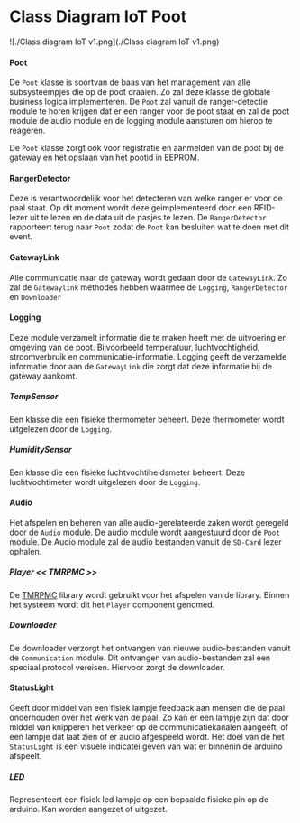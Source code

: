 # Class Diagram IoT Poot

![./Class diagram IoT v1.png](./Class diagram IoT v1.png)

#### Poot
De `Poot` klasse is soortvan de baas van het management van alle subsysteempjes die op de poot draaien. Zo zal deze klasse de globale business logica implementeren. De `Poot` zal vanuit de ranger-detectie module te horen krijgen dat er een ranger voor de poot staat en zal de poot module de audio module en de logging module aansturen om hierop te reageren.

De `Poot` klasse zorgt ook voor registratie en aanmelden van de poot bij de gateway en het opslaan van het pootid in EEPROM.

#### RangerDetector
Deze is verantwoordelijk voor het detecteren van welke ranger er voor de paal staat. Op dit moment wordt deze geimplementeerd door een RFID-lezer uit te lezen en de data uit de pasjes te lezen. De `RangerDetector` rapporteert terug naar `Poot` zodat de `Poot` kan besluiten wat te doen met dit event.

#### GatewayLink
Alle communicatie naar de gateway wordt gedaan door de `GatewayLink`. Zo zal de `Gatewaylink` methodes hebben waarmee de `Logging`, `RangerDetector` en `Downloader`  

#### Logging
Deze module verzamelt informatie die te maken heeft met de uitvoering en omgeving van de poot. Bijvoorbeeld temperatuur, luchtvochtigheid, stroomverbruik en communicatie-informatie. Logging geeft de verzamelde informatie door aan de `GatewayLink` die zorgt dat deze informatie bij de gateway aankomt.

##### TempSensor
Een klasse die een fisieke thermometer beheert. Deze thermometer wordt uitgelezen door de `Logging`. 

##### HumiditySensor
Een klasse die een fisieke luchtvochtiheidsmeter beheert. Deze luchtvochtimeter wordt uitgelezen door de `Logging`.

#### Audio
Het afspelen en beheren van alle audio-gerelateerde zaken wordt geregeld door de `Audio` module. De audio module wordt aangestuurd door de `Poot` module. De Audio module zal de audio bestanden vanuit de `SD-Card` lezer ophalen.

##### Player << TMRPMC >>
De [TMRPMC](https://github.com/TMRh20/TMRpcm/wiki) library wordt gebruikt voor het afspelen van de library. Binnen het systeem wordt dit het `Player` component genomed.

##### Downloader
De downloader verzorgt het ontvangen van nieuwe audio-bestanden vanuit de `Communication` module. Dit ontvangen van audio-bestanden zal een speciaal protocol vereisen. Hiervoor zorgt de downloader.

#### StatusLight
Geeft door middel van een fisiek lampje feedback aan mensen die de paal onderhouden over het werk van de paal. Zo kan er een lampje zijn dat door middel van knipperen het verkeer op de communicatiekanalen aangeeft, of een lampje dat laat zien of er audio afgespeeld wordt. Het doel van de het `StatusLight` is een visuele indicatei geven van wat er binnenin de arduino afspeelt.

##### LED
Representeert een fisiek led lampje op een bepaalde fisieke pin op de arduino. Kan worden aangezet of uitgezet.
